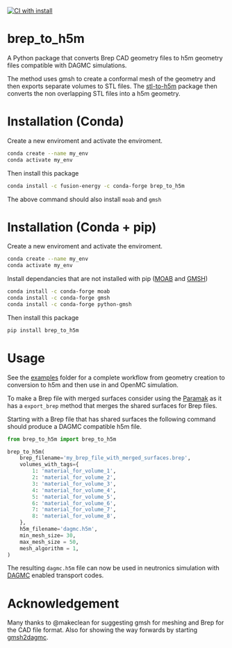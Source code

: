 [![CI with install](https://github.com/fusion-energy/brep_to_h5m/actions/workflows/ci_with_install.yml/badge.svg)](https://github.com/fusion-energy/brep_to_h5m/actions/workflows/ci_with_install.yml)

# brep_to_h5m

A Python package that converts Brep CAD geometry files to h5m geometry files compatible with DAGMC simulations.

The method uses gmsh to create a conformal mesh of the geometry and then exports separate volumes to STL files.
The [stl-to-h5m](github.com/fusion-energy/stl_to_h5m) package then converts the non overlapping STL files into a h5m geometry.

# Installation (Conda)

Create a new enviroment and activate the enviroment.

```bash
conda create --name my_env
conda activate my_env
```

Then install this package
```bash
conda install -c fusion-energy -c conda-forge brep_to_h5m
```

The above command should also install ```moab``` and ```gmsh```

# Installation (Conda + pip)

Create a new enviroment and activate the enviroment.

```bash
conda create --name my_env
conda activate my_env
```

Install dependancies that are not installed with pip ([MOAB](https://bitbucket.org/fathomteam/moab) and [GMSH](https://gmsh.info/))
```bash
conda install -c conda-forge moab
conda install -c conda-forge gmsh
conda install -c conda-forge python-gmsh
```

Then install this package
```bash
pip install brep_to_h5m
```


# Usage

See the [examples](https://github.com/fusion-energy/brep_to_h5m/tree/main/examples) folder for a complete workflow from geometry creation to conversion to h5m and then use in and OpenMC simulation.

To make a Brep file with merged surfaces consider using the [Paramak](https://github.com/fusion-energy/paramak) as it has a ```export_brep``` method that merges the shared surfaces for Brep files.

Starting with a Brep file that has shared surfaces the following command should produce a DAGMC compatible h5m file.

```python
from brep_to_h5m import brep_to_h5m

brep_to_h5m(
    brep_filename='my_brep_file_with_merged_surfaces.brep',
    volumes_with_tags={
        1: 'material_for_volume_1',
        2: 'material_for_volume_2',
        3: 'material_for_volume_3',
        4: 'material_for_volume_4',
        5: 'material_for_volume_5',
        6: 'material_for_volume_6',
        7: 'material_for_volume_7',
        8: 'material_for_volume_8',
    },
    h5m_filename='dagmc.h5m',
    min_mesh_size= 30,
    max_mesh_size = 50,
    mesh_algorithm = 1,
)
```

The resulting ```dagmc.h5m``` file can now be used in neutronics simulation with [DAGMC](https://svalinn.github.io/DAGMC/) enabled transport codes.

# Acknowledgement

Many thanks to @makeclean for suggesting gmsh for meshing and Brep for the CAD file format. Also for showing the way forwards by starting [gmsh2dagmc](https://github.com/svalinn/gmsh2dagmc/tree/7934ff291af5e4aae680a895239159471994b025).
